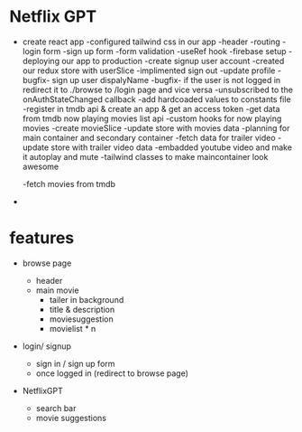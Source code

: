 # Netflix GPT

- create react app
  -configured tailwind css in our app
  -header
  -routing
  -login form
  -sign up form
  -form validation
  -useRef hook
  -firebase setup
  -deploying our app to production
  -create signup user account
  -created our redux store with userSlice
  -implimented sign out
  -update profile
  -bugfix- sign up user dispalyName
  -bugfix- if the user is not logged in redirect it to ./browse to /login page and vice versa
  -unsubscribed to the onAuthStateChanged callback
  -add hardcoaded values to constants file
  -register in tmdb api & create an app & get an access token
  -get data from tmdb now playing movies list api
  -custom hooks for now playing movies
  -create movieSlice
  -update store with movies data
  -planning for main container and secondary container
  -fetch data for trailer video
  -update store with trailer video data
  -embadded youtube video and make it autoplay and mute
  -tailwind classes to make maincontainer look awesome

  -fetch movies from tmdb

-

# features

- browse page

  - header
  - main movie
    - tailer in background
    - title & description
    - moviesuggestion
    - movielist \* n

- login/ signup

  - sign in / sign up form
  - once logged in (redirect to browse page)

- NetflixGPT
  - search bar
  - movie suggestions
